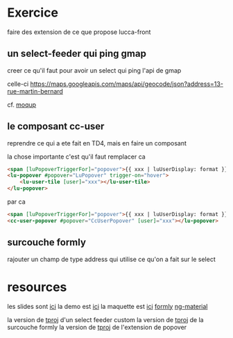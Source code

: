 # Exercice

faire des extension de ce que propose lucca-front

## un select-feeder qui ping gmap

creer ce qu'il faut pour avoir un select qui ping l'api de gmap

celle-ci https://maps.googleapis.com/maps/api/geocode/json?address=13-rue-martin-bernard

cf. [moqup](https://github.com/lucienbertin/formation-lucca-front/blob/td.6/moqup-select.png)

## le composant cc-user

reprendre ce qui a ete fait en TD4, mais en faire un composant

la chose importante c'est qu'il faut remplacer ca
```html
<span [luPopoverTriggerFor]="popover">{{ xxx | luUserDisplay: format }}</span>
<lu-popover #popover="LuPopover" trigger-on="hover">
	<lu-user-tile [user]="xxx"></lu-user-tile>
</lu-popover>
```
par ca
```html
<span [luPopoverTriggerFor]="popover">{{ xxx | luUserDisplay: format }}</span>
<cc-user-popover #popover="CcUserPopover" [user]="xxx"></lu-popover>
```

## surcouche formly

rajouter un champ de type address qui utilise ce qu'on a fait sur le select

# resources

les slides sont [ici](https://docs.google.com/presentation/d/1HT1uh4trkkjgoT-IagpyhO-0yy57h1YqLKUTC7p5FiM/edit?usp=sharing)
la demo est [ici](https://latest-lucca-front-luccasa.surge.sh/)
la maquette est [ici](https://github.com/lucienbertin/formation-lucca-front/blob/td.6/moqup.png)
[formly](https://github.com/formly-js/ngx-formly)
[ng-material](https://material.angular.io/)

la version de [tproj](https://github.com/LuccaSA/ilucca/tree/rc/static/timmi/packages/project/libraries/common/src/lib/project/draft/components/select) d'un select feeder custom
la version de [tproj](https://github.com/LuccaSA/ilucca/tree/rc/static/timmi/packages/project/libraries/common-formly/src/lib) de la surcouche formly
la version de [tproj](https://github.com/LuccaSA/ilucca/tree/rc/static/timmi/packages/project/apps/tproj/src/app/track/components/status-popover) de l'extension de popover
